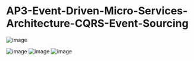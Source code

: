 # AP3-Event-Driven-Micro-Services-Architecture-CQRS-Event-Sourcing
![image](https://github.com/loukili-imane/AP3-Event-Driven-Micro-Services-Architecture-CQRS-Event-Sourcing/assets/93887037/22e71a73-61e6-40ca-ad7b-78cc848fdf8b)

![image](https://github.com/loukili-imane/AP3-Event-Driven-Micro-Services-Architecture-CQRS-Event-Sourcing/assets/93887037/6006d705-7515-4cfa-9d9c-c5d226b7d090)
![image](https://github.com/loukili-imane/AP3-Event-Driven-Micro-Services-Architecture-CQRS-Event-Sourcing/assets/93887037/72c80da8-2a8a-4839-8001-e8593f5e5190)
![image](https://github.com/loukili-imane/AP3-Event-Driven-Micro-Services-Architecture-CQRS-Event-Sourcing/assets/93887037/9e741c96-890e-47da-b076-a7467595b2bd)

